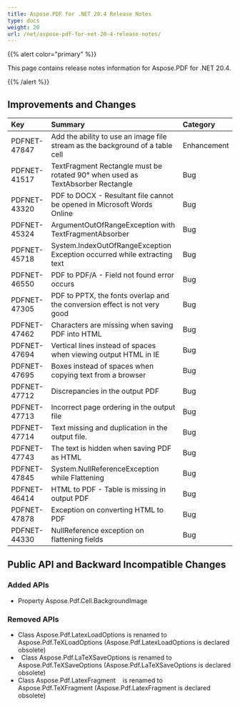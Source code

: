 ```yaml
---
title: Aspose.PDF for .NET 20.4 Release Notes
type: docs
weight: 20
url: /net/aspose-pdf-for-net-20-4-release-notes/
---
```


{{% alert color="primary" %}} 

This page contains release notes information for Aspose.PDF for .NET 20.4.

{{% /alert %}} 
## **Improvements and Changes**

|**Key**|**Summary**|**Category**|
| :- | :- | :- |
|PDFNET-47847|Add the ability to use an image file stream as the background of a table cell|Enhancement|
|PDFNET-41517|TextFragment Rectangle must be rotated 90° when used as TextAbsorber Rectangle|Bug|
|PDFNET-43320|PDF to DOCX - Resultant file cannot be opened in Microsoft Words Online|Bug|
|PDFNET-45324|ArgumentOutOfRangeException with TextFragmentAbsorber|Bug|
|PDFNET-45718|System.IndexOutOfRangeException Exception occurred while extracting text|Bug|
|PDFNET-46550|PDF to PDF/A - Field not found error occurs|Bug|
|PDFNET-47305|PDF to PPTX, the fonts overlap and the conversion effect is not very good|Bug|
|PDFNET-47462|Characters are missing when saving PDF into HTML|Bug|
|PDFNET-47694|Vertical lines instead of spaces when viewing output HTML in IE|Bug|
|PDFNET-47695|Boxes instead of spaces when copying text from a browser|Bug|
|PDFNET-47712|Discrepancies in the output PDF|Bug|
|PDFNET-47713|Incorrect page ordering in the output file|Bug|
|PDFNET-47714|Text missing and duplication in the output file.|Bug|
|PDFNET-47743|The text is hidden when saving PDF as HTML|Bug|
|PDFNET-47845|System.NullReferenceException while Flattening|Bug|
|PDFNET-46414|HTML to PDF - Table is missing in output PDF|Bug|
|PDFNET-47878|Exception on converting HTML to PDF|Bug|
|PDFNET-44330|NullReference exception on flattening fields|Bug|
## **Public API and Backward Incompatible Changes**
### **Added APIs**
- Property Aspose.Pdf.Cell.BackgroundImage
### **Removed APIs**
- Class Aspose.Pdf.LatexLoadOptions is renamed to Aspose.Pdf.TeXLoadOptions (Aspose.Pdf.LatexLoadOptions is declared obsolete)
- ` `Class Aspose.Pdf.LaTeXSaveOptions is renamed to Aspose.Pdf.TeXSaveOptions (Aspose.Pdf.LaTeXSaveOptions is declared obsolete)
- Class Aspose.Pdf.LatexFragment    is renamed to Aspose.Pdf.TeXFragment (Aspose.Pdf.LatexFragment is declared obsolete)

